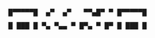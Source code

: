 <div style="line-height: 1em; letter-spacing: 0em; font-family: monospace; display: block;">
<pre>
█▀▀▀▀▀█  ▄▀  ▄▀   ▀▀▄█▀ ▀ █▀▀▀▀▀█<br>
█ ███ █ ▀▄ ▀▄▄ ▀ █▀▄ ▀ █▀ █ ███ █
</pre>
</div>
